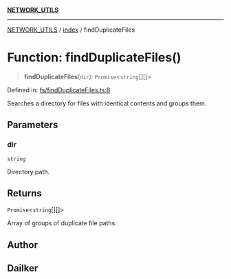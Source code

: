 [**NETWORK_UTILS**](../../README.md)

***

[NETWORK_UTILS](../../README.md) / [index](../README.md) / findDuplicateFiles

# Function: findDuplicateFiles()

> **findDuplicateFiles**(`dir`): `Promise`\<`string`[][]\>

Defined in: [fs/findDuplicateFiles.ts:8](https://github.com/dailker/everyutil/blob/7c30ec40bbb398255a9be572db0a537e8bcb9c11/src/fs/findDuplicateFiles.ts#L8)

Searches a directory for files with identical contents and groups them.

## Parameters

### dir

`string`

Directory path.

## Returns

`Promise`\<`string`[][]\>

Array of groups of duplicate file paths.

## Author

## Dailker
